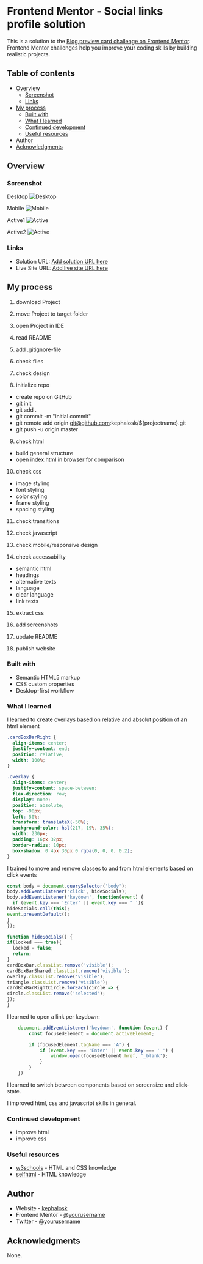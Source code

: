 # Frontend Mentor - Social links profile solution

This is a solution to the [Blog preview card challenge on Frontend Mentor](https://www.frontendmentor.io/challenges/blog-preview-card-ckPaj01IcS/hub). Frontend Mentor challenges help you improve your coding skills by building realistic projects. 

## Table of contents

- [Overview](#overview)
  - [Screenshot](#screenshot)
  - [Links](#links)
- [My process](#my-process)
  - [Built with](#built-with)
  - [What I learned](#what-i-learned)
  - [Continued development](#continued-development)
  - [Useful resources](#useful-resources)
- [Author](#author)
- [Acknowledgments](#acknowledgments)


## Overview

### Screenshot

Desktop
![Desktop](./screenshots/screenshot_desktop.png)

Mobile
![Mobile](./screenshots/screenshot_mobile.png)

Active1
![Active](./screenshots/screenshot_active1.png)

Active2
![Active](./screenshots/screenshot_active2.png)

### Links

- Solution URL: [Add solution URL here](https://github.com/kephalosk/article-preview-component)
- Live Site URL: [Add live site URL here](https://kephalosk.github.io/article-preview-component/)

## My process

1. download Project


2. move Project to target folder


3. open Project in IDE


4. read README


5. add .gitignore-file


6. check files


7. check design


8. initialize repo
* create repo on GitHub
* git init
* git add .
* git commit -m "initial commit"
* git remote add origin git@github.com:kephalosk/${projectname}.git
* git push -u origin master

9. check html
* build general structure
* open index.html in browser for comparison

10. check css
* image styling
* font styling
* color styling
* frame styling
* spacing styling

11. check transitions


12. check javascript


13. check mobile/responsive design


14. check accessability
* semantic html
* headings
* alternative texts
* language
* clear language
* link texts

15. extract css


16. add screenshots


17. update README


18. publish website

### Built with

- Semantic HTML5 markup
- CSS custom properties
- Desktop-first workflow

### What I learned

I learned to create overlays based on relative and absolut position of an html element
```css
.cardBoxBarRight {
  align-items: center;
  justify-content: end;
  position: relative;
  width: 100%;
}

.overlay {
  align-items: center;
  justify-content: space-between;
  flex-direction: row;
  display: none;
  position: absolute;
  top: -90px;
  left: 50%;
  transform: translateX(-50%);
  background-color: hsl(217, 19%, 35%);
  width: 230px;
  padding: 16px 32px;
  border-radius: 10px;
  box-shadow: 0 4px 30px 0 rgba(0, 0, 0, 0.2);
}
```

I trained to move and remove classes to and from html elements based on click events
```javascript
const body = document.querySelector('body');
body.addEventListener('click', hideSocials);
body.addEventListener('keydown', function(event) {
  if (event.key === 'Enter' || event.key === ' '){
hideSocials.call(this);
event.preventDefault();
}
});

function hideSocials() {
if(locked === true){
  locked = false;
  return;
}
cardBoxBar.classList.remove('visible');
cardBoxBarShared.classList.remove('visible');
overlay.classList.remove('visible');
triangle.classList.remove('visible');
cardBoxBarRightCircle.forEach(circle => {
circle.classList.remove('selected');
});
}
```

I learned to open a link per keydown:
```javascript
    document.addEventListener('keydown', function (event) {
        const focusedElement = document.activeElement;

        if (focusedElement.tagName === 'A') {
            if (event.key === 'Enter' || event.key === ' ') {
                window.open(focusedElement.href, '_blank');
            }
        }
    })
```

I learned to switch between components based on screensize and click-state.

I improved html, css and javascript skills in general.

### Continued development

* improve html
* improve css

### Useful resources

- [w3schools](https://www.w3schools.com/) - HTML and CSS knowledge
- [selfhtml](https://wiki.selfhtml.org/wiki/HTML) - HTML knowledge

## Author

- Website - [kephalosk](https://easywebpath.com)
- Frontend Mentor - [@yourusername](https://www.frontendmentor.io/profile/yourusername)
- Twitter - [@yourusername](https://www.twitter.com/yourusername)

## Acknowledgments

None.